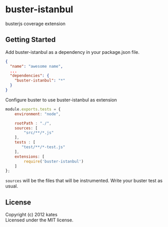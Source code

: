 # buster-istanbul

busterjs coverage extension

## Getting Started

Add buster-istanbul as a dependency in your package.json file.

```json
{
  "name": "awesome name",
  ...
  "dependencies": {
    "buster-istanbul": "*"
  }
}
```

Configure buster to use buster-istanbul as extension

```javascript
module.exports.tests = {
    environment: "node",

    rootPath : "./",
    sources: [
        "src/**/*.js"
    ],
    tests : [
       "test/**/*-test.js"
    ],
    extensions: [
        require('buster-istanbul')
    ]
};
```

`sources` will be the files that will be instrumented.
Write your buster test as usual.

## License
Copyright (c) 2012 kates  
Licensed under the MIT license.

